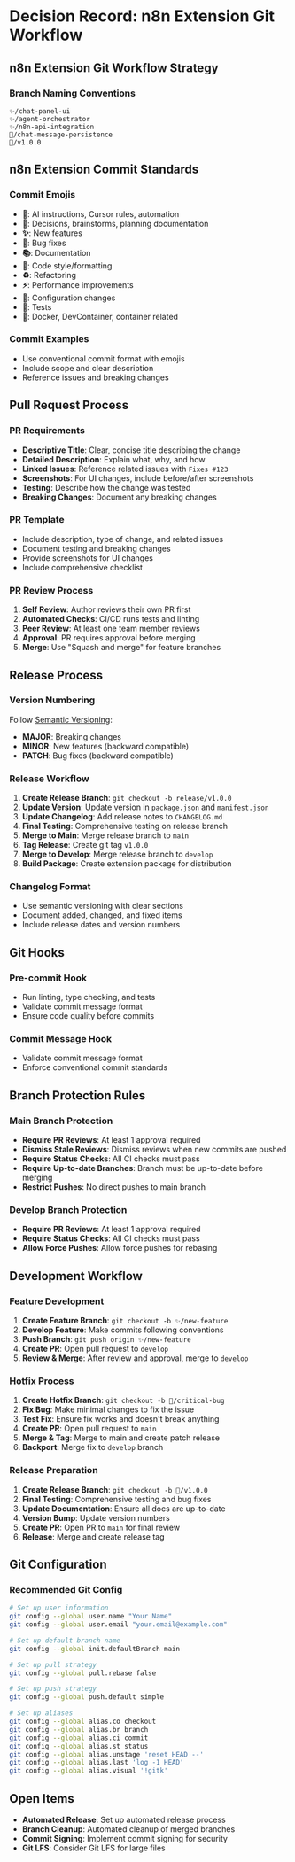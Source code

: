 # Decision Record: n8n Extension Git Workflow

## n8n Extension Git Workflow Strategy

### Branch Naming Conventions
```
✨/chat-panel-ui
✨/agent-orchestrator
✨/n8n-api-integration
🐛/chat-message-persistence
🚀/v1.0.0
```

## n8n Extension Commit Standards

### Commit Emojis
- **🤖**: AI instructions, Cursor rules, automation
- **💭**: Decisions, brainstorms, planning documentation
- **✨**: New features
- **🐛**: Bug fixes
- **📚**: Documentation
- **🎨**: Code style/formatting
- **♻️**: Refactoring
- **⚡**: Performance improvements
- **🔧**: Configuration changes
- **🧪**: Tests
- **🐳**: Docker, DevContainer, container related

### Commit Examples
- Use conventional commit format with emojis
- Include scope and clear description
- Reference issues and breaking changes

## Pull Request Process

### PR Requirements
- **Descriptive Title**: Clear, concise title describing the change
- **Detailed Description**: Explain what, why, and how
- **Linked Issues**: Reference related issues with `Fixes #123`
- **Screenshots**: For UI changes, include before/after screenshots
- **Testing**: Describe how the change was tested
- **Breaking Changes**: Document any breaking changes

### PR Template
- Include description, type of change, and related issues
- Document testing and breaking changes
- Provide screenshots for UI changes
- Include comprehensive checklist

### PR Review Process
1. **Self Review**: Author reviews their own PR first
2. **Automated Checks**: CI/CD runs tests and linting
3. **Peer Review**: At least one team member reviews
4. **Approval**: PR requires approval before merging
5. **Merge**: Use "Squash and merge" for feature branches

## Release Process

### Version Numbering
Follow [Semantic Versioning](https://semver.org/):
- **MAJOR**: Breaking changes
- **MINOR**: New features (backward compatible)
- **PATCH**: Bug fixes (backward compatible)

### Release Workflow
1. **Create Release Branch**: `git checkout -b release/v1.0.0`
2. **Update Version**: Update version in `package.json` and `manifest.json`
3. **Update Changelog**: Add release notes to `CHANGELOG.md`
4. **Final Testing**: Comprehensive testing on release branch
5. **Merge to Main**: Merge release branch to `main`
6. **Tag Release**: Create git tag `v1.0.0`
7. **Merge to Develop**: Merge release branch to `develop`
8. **Build Package**: Create extension package for distribution

### Changelog Format
- Use semantic versioning with clear sections
- Document added, changed, and fixed items
- Include release dates and version numbers

## Git Hooks

### Pre-commit Hook
- Run linting, type checking, and tests
- Validate commit message format
- Ensure code quality before commits

### Commit Message Hook
- Validate commit message format
- Enforce conventional commit standards

## Branch Protection Rules

### Main Branch Protection
- **Require PR Reviews**: At least 1 approval required
- **Dismiss Stale Reviews**: Dismiss reviews when new commits are pushed
- **Require Status Checks**: All CI checks must pass
- **Require Up-to-date Branches**: Branch must be up-to-date before merging
- **Restrict Pushes**: No direct pushes to main branch

### Develop Branch Protection
- **Require PR Reviews**: At least 1 approval required
- **Require Status Checks**: All CI checks must pass
- **Allow Force Pushes**: Allow force pushes for rebasing

## Development Workflow

### Feature Development
1. **Create Feature Branch**: `git checkout -b ✨/new-feature`
2. **Develop Feature**: Make commits following conventions
3. **Push Branch**: `git push origin ✨/new-feature`
4. **Create PR**: Open pull request to `develop`
5. **Review & Merge**: After review and approval, merge to `develop`

### Hotfix Process
1. **Create Hotfix Branch**: `git checkout -b 🐛/critical-bug`
2. **Fix Bug**: Make minimal changes to fix the issue
3. **Test Fix**: Ensure fix works and doesn't break anything
4. **Create PR**: Open pull request to `main`
5. **Merge & Tag**: Merge to main and create patch release
6. **Backport**: Merge fix to `develop` branch

### Release Preparation
1. **Create Release Branch**: `git checkout -b 🚀/v1.0.0`
2. **Final Testing**: Comprehensive testing and bug fixes
3. **Update Documentation**: Ensure all docs are up-to-date
4. **Version Bump**: Update version numbers
5. **Create PR**: Open PR to `main` for final review
6. **Release**: Merge and create release tag

## Git Configuration

### Recommended Git Config
```bash
# Set up user information
git config --global user.name "Your Name"
git config --global user.email "your.email@example.com"

# Set up default branch name
git config --global init.defaultBranch main

# Set up pull strategy
git config --global pull.rebase false

# Set up push strategy
git config --global push.default simple

# Set up aliases
git config --global alias.co checkout
git config --global alias.br branch
git config --global alias.ci commit
git config --global alias.st status
git config --global alias.unstage 'reset HEAD --'
git config --global alias.last 'log -1 HEAD'
git config --global alias.visual '!gitk'
```

## Open Items
- **Automated Release**: Set up automated release process
- **Branch Cleanup**: Automated cleanup of merged branches
- **Commit Signing**: Implement commit signing for security
- **Git LFS**: Consider Git LFS for large files
